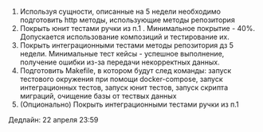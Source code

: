 1. Используя сущности, описанные на 5 недели необходимо подготовить http методы, использующие методы репозитория
2. Покрыть юнит тестами ручки из п.1 . Минимальное покрытие - 40%. Допускается использование композиций и тестирование их.
3. Покрыть интеграционными тестами методы репозитория дз 5 недели. Минимальные тест кейсы - успешное выполнение, получение ошибки из-за передачи некорректных данных.
4. Подготовить Makefile, в котором будут след команды: запуск тестового окружения при помощи docker-compose, запуск интеграционных тестов, запуск юнит тестов, запуск скрипта миграций, очищение базы от тествых данных 
5. (Опционально) Покрыть интеграционными тестами ручки из п.1

Дедлайн: 22 апреля 23:59
